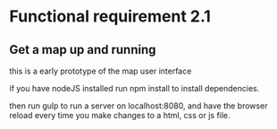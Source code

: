 # Functional requirement 2.1
## Get a map up and running

this is a early prototype of the map user interface 

if you have nodeJS installed run 
  npm install
to install dependencies.

then run 
  gulp
to run a server on localhost:8080, and have the browser reload every time you make changes to a html, css or js file.
